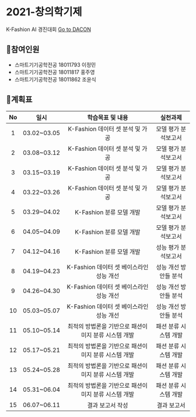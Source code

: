 # 2021-창의학기제

K-Fashion AI 경진대회 [Go to DACON](https://dacon.io/competitions/official/235672/overview/description/)

## 📌참여인원
- 스마트기기공학전공 18011793 이정민
- 스마트기기공학전공 18011817 홍주영
- 스마트기기공학전공 18011862 조윤식

## 📌계획표
|No|	일시|	 학습목표 및 내용	|실천과제|
|:---:|:---:|:---:|:---:|
|1|	03.02~03.05|	K-Fashion 데이터 셋 분석 및 가공 |	모델 평가 분석보고서
|2|	03.08~03.12|	K-Fashion 데이터 셋 분석 및 가공	|	모델 평가 분석보고서
|3|	03.15~03.19|	K-Fashion 데이터 셋 분석 및 가공	|	모델 평가 분석보고서
|4|	03.22~03.26|	K-Fashion 데이터 셋 분석 및 가공	|	모델 평가 분석보고서
|5|	03.29~04.02|	K-Fashion 분류 모델 개발 | 모델 평가 분석보고서
|6|	04.05~04.09|	K-Fashion 분류 모델 개발 | 모델 평가 분석보고서
|7|	04.12~04.16|	K-Fashion 분류 모델 개발 | 성능 평가 분석보고서
|8|	04.19~04.23|	K-Fashion 데이터 셋 베이스라인 성능 개선	| 성능 개선 방안들 분석
|9|	04.26~04.30|	K-Fashion 데이터 셋 베이스라인 성능 개선	| 성능 개선 방안들 분석
|10|	05.03~05.07|	K-Fashion 데이터 셋 베이스라인 성능 개선 | 성능 개선 방안들 분석
|11|	05.10~05.14|	최적의 방법론을 기반으로 패션이미지 분류 시스템 개발	|패션 분류 시스템 개발
|12| 05.17~05.21|	최적의 방법론을 기반으로 패션이미지 분류 시스템 개발	|패션 분류 시스템 개발
|13|	05.24~05.28|	최적의 방법론을 기반으로 패션이미지 분류 시스템 개발 |	패션 분류 시스템 개발
|14| 05.31~06.04|	최적의 방법론을 기반으로 패션이미지 분류 시스템 개발	| 패션 분류 시스템 개발
|15| 06.07~06.11|	결과 보고서 작성	| 결과 보고서
